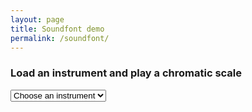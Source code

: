 ```yaml
---
layout: page
title: Soundfont demo
permalink: /soundfont/
---
```

<h3>Load an instrument and play a chromatic scale</h3>

<form id="myForm">
  <select id="selectInstrument" onchange="getOption()">
    <option>Choose an instrument</option>
  </select>
</form>


<script src="/js/soundfont-player.min.js"></script>
<script>
var AudioContext = window.AudioContext || window.webkitAudioContext;
var ac = new AudioContext();

var vca = ac.createGain();
vca.gain.value = 1;
vca.connect(ac.destination);


function arr (n) {
    return new Array(n + 1).join('0').split('');
}

function playInstrument(instrument) {
    Soundfont.instrument(ac, instrument, { destination: vca }).then(function (sfInstrument) {
        console.log('Loaded from: ', sfInstrument.url);
        console.log('Loaded notes: ', Object.keys(sfInstrument.buffers));
        // Add an event listener
        sfInstrument.on('event', function (event, time, obj, opts) {
            console.log(event, time, obj, opts);
        })
        sfInstrument.schedule(ac.currentTime, arr(25).map(function (_, i) {
            return { note: i + 60, time: i * 0.2 };
        }))
    })
}


var instrumentNames = new Array(
  "accordion",
  "acoustic_bass",
  "acoustic_grand_piano",
  "acoustic_guitar_nylon",
  "acoustic_guitar_steel",
  "agogo",
  "alto_sax",
  "applause",
  "bagpipe",
  "banjo",
  "baritone_sax",
  "bassoon",
  "bird_tweet",
  "blown_bottle",
  "brass_section",
  "breath_noise",
  "bright_acoustic_piano",
  "celesta",
  "cello",
  "choir_aahs",
  "church_organ",
  "clarinet",
  "clavinet",
  "contrabass",
  "distortion_guitar",
  "drawbar_organ",
  "dulcimer",
  "electric_bass_finger",
  "electric_bass_pick",
  "electric_grand_piano",
  "electric_guitar_clean",
  "electric_guitar_jazz",
  "electric_guitar_muted",
  "electric_piano_1",
  "electric_piano_2",
  "english_horn",
  "fiddle",
  "flute",
  "french_horn",
  "fretless_bass",
  "fx_1_rain",
  "fx_2_soundtrack",
  "fx_3_crystal",
  "fx_4_atmosphere",
  "fx_5_brightness",
  "fx_6_goblins",
  "fx_7_echoes",
  "fx_8_scifi",
  "glockenspiel",
  "guitar_fret_noise",
  "guitar_harmonics",
  "gunshot",
  "harmonica",
  "harpsichord",
  "helicopter",
  "honkytonk_piano",
  "kalimba",
  "koto",
  "lead_1_square",
  "lead_2_sawtooth",
  "lead_3_calliope",
  "lead_4_chiff",
  "lead_5_charang",
  "lead_6_voice",
  "lead_7_fifths",
  "lead_8_bass__lead",
  "marimba",
  "melodic_tom",
  "music_box",
  "muted_trumpet",
  "oboe",
  "ocarina",
  "orchestra_hit",
  "orchestral_harp",
  "overdriven_guitar",
  "pad_1_new_age",
  "pad_2_warm",
  "pad_3_polysynth",
  "pad_4_choir",
  "pad_5_bowed",
  "pad_6_metallic",
  "pad_7_halo",
  "pad_8_sweep",
  "pan_flute",
  "percussive_organ",
  "piccolo",
  "pizzicato_strings",
  "recorder",
  "reed_organ",
  "reverse_cymbal",
  "rock_organ",
  "seashore",
  "shakuhachi",
  "shamisen",
  "shanai",
  "sitar",
  "slap_bass_1",
  "slap_bass_2",
  "soprano_sax",
  "steel_drums",
  "string_ensemble_1",
  "string_ensemble_2",
  "synth_bass_1",
  "synth_bass_2",
  "synth_brass_1",
  "synth_brass_2",
  "synth_choir",
  "synth_drum",
  "synth_strings_1",
  "synth_strings_2",
  "taiko_drum",
  "tango_accordion",
  "telephone_ring",
  "tenor_sax",
  "timpani",
  "tinkle_bell",
  "tremolo_strings",
  "trombone",
  "trumpet",
  "tuba",
  "tubular_bells",
  "vibraphone",
  "viola",
  "violin",
  "voice_oohs",
  "whistle",
  "woodblock",
  "xylophone"
);

// Get dropdown element from DOM
var dropdown = document.getElementById("selectInstrument");

for (var i = 0; i < instrumentNames.length; i++) {
    var opt = instrumentNames[i];
    var el = document.createElement("option");
    el.textContent = opt;
    el.value = opt;
    dropdown.appendChild(el);
}

function getOption() {
    var instrument =  dropdown.options[dropdown.selectedIndex].text;
    console.log('Loading ' + instrument);
    playInstrument(instrument);
}
</script>
